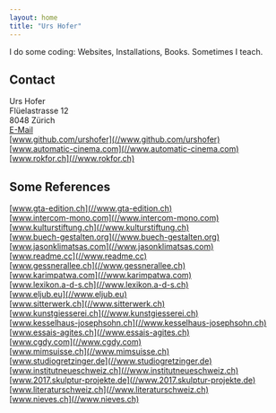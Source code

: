 ```yaml
---
layout: home
title: "Urs Hofer"
---
```


I do some coding: Websites, Installations, Books. Sometimes I teach.


Contact
-------

Urs Hofer  
Flüelastrasse 12  
8048 Zürich  
[E-Mail](mailto:cut@automatic-cinema.com)  
[www.github.com/urshofer](//www.github.com/urshofer)  
[www.automatic-cinema.com](//www.automatic-cinema.com)  
[www.rokfor.ch](//www.rokfor.ch)  

Some References
---------------

[www.gta-edition.ch](//www.gta-edition.ch)  
[www.intercom-mono.com](//www.intercom-mono.com)  
[www.kulturstiftung.ch](//www.kulturstiftung.ch)  
[www.buech-gestalten.org](//www.buech-gestalten.org)  
[www.jasonklimatsas.com](//www.jasonklimatsas.com)  
[www.readme.cc](//www.readme.cc)  
[www.gessnerallee.ch](//www.gessnerallee.ch)  
[www.karimpatwa.com](//www.karimpatwa.com)  
[www.lexikon.a-d-s.ch](//www.lexikon.a-d-s.ch)  
[www.eljub.eu](//www.eljub.eu)  
[www.sitterwerk.ch](//www.sitterwerk.ch)  
[www.kunstgiesserei.ch](//www.kunstgiesserei.ch)  
[www.kesselhaus-josephsohn.ch](//www.kesselhaus-josephsohn.ch)  
[www.essais-agites.ch](//www.essais-agites.ch)  
[www.cgdy.com](//www.cgdy.com)  
[www.mimsuisse.ch](//www.mimsuisse.ch)  
[www.studiogretzinger.de](//www.studiogretzinger.de)  
[www.institutneueschweiz.ch](//www.institutneueschweiz.ch)  
[www.2017.skulptur-projekte.de](//www.2017.skulptur-projekte.de)  
[www.literaturschweiz.ch](//www.literaturschweiz.ch)  
[www.nieves.ch](//www.nieves.ch)  

